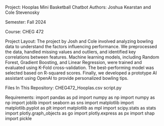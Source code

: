 Project: Hooplas Mini Basketball Chatbot
Authors:
Joshua Kearstan and Cole Stevenosky

Semester: Fall 2024

Course: CHEG 472

Project Layout:
The project by Josh and Cole involved analyzing bowling data to understand the factors influencing performance. We preprocessed the data, handled missing values and outliers, and identified key correlations between features. Machine learning models, including Random Forest, Gradient Boosting, and Linear Regression, were trained and evaluated using K-Fold cross-validation. The best-performing model was selected based on R-squared scores. Finally, we developed a prototype AI assistant using OpenAI to provide personalized bowling tips.

Files In This Repository:
CHEG472_Hooplas.csv
script.py

Requirements:
import pandas as pd
import numpy as np
import numpy as np
import joblib
import seaborn as sns
import matplotlib
import matplotlib.pyplot as plt
import matplotlib as mpl
import scipy.stats as stats
import plotly.graph_objects as go
import plotly.express as px
import shap
import pickle

